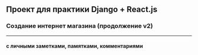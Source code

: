## Проект для практики Django + React.js
### Создание интернет магазина (продолжение v2)

---
#### с личными заметками, памятками, комментариями